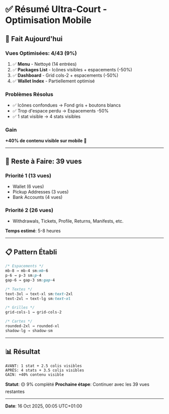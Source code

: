 # ✅ Résumé Ultra-Court - Optimisation Mobile

## 🎯 Fait Aujourd'hui

### Vues Optimisées: 4/43 (9%)
1. ✅ **Menu** - Nettoyé (14 entrées)
2. ✅ **Packages List** - Icônes visibles + espacements (-50%)
3. ✅ **Dashboard** - Grid cols-2 + espacements (-50%)
4. ✅ **Wallet Index** - Partiellement optimisé

### Problèmes Résolus
- ✅ Icônes confondues → Fond gris + boutons blancs
- ✅ Trop d'espace perdu → Espacements -50%
- ✅ 1 stat visible → 4 stats visibles

### Gain
**+40% de contenu visible sur mobile** 🎯

---

## 🔄 Reste à Faire: 39 vues

### Priorité 1 (13 vues)
- Wallet (6 vues)
- Pickup Addresses (3 vues)
- Bank Accounts (4 vues)

### Priorité 2 (26 vues)
- Withdrawals, Tickets, Profile, Returns, Manifests, etc.

**Temps estimé**: 5-8 heures

---

## 📋 Pattern Établi

```css
/* Espacements */
mb-8 → mb-4 sm:mb-6
p-6 → p-3 sm:p-4
gap-6 → gap-3 sm:gap-4

/* Textes */
text-3xl → text-xl sm:text-2xl
text-2xl → text-lg sm:text-xl

/* Grilles */
grid-cols-1 → grid-cols-2

/* Cartes */
rounded-2xl → rounded-xl
shadow-lg → shadow-sm
```

---

## 📊 Résultat

```
AVANT: 1 stat + 2.5 colis visibles
APRÈS: 4 stats + 3.5 colis visibles
GAIN: +40% contenu visible
```

**Statut**: 🟡 9% complété
**Prochaine étape**: Continuer avec les 39 vues restantes

---

**Date**: 16 Oct 2025, 00:05 UTC+01:00
